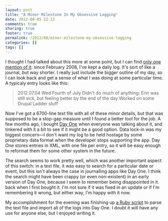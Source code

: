 ```yaml
---
layout: post
title: "A Minor Milestone In My Obsessive Logging"
date: 2012-08-05 22:12
comments: true
sharing: true
footer: true
permalink: /2012/08/minor-milestone-my-obsessive-logging
categories: []
tags: []
---
```

I thought I had talked about this more at some point, but I can find [only one mention of it](/2011/11/i-want-track-everything): since February 2008, I've kept a daily log. It's sort of like a journal, but way shorter. I really just include the bigger outline of my day, so I can look back and get a sense of what I was doing at some particular time. A typicaly entry looks like this:

> 2012.07.04  Wed
> Fourth of July
> Didn't do much of anything: Erin was still sick, but feeling better by the end of the day
> Worked on some Drupal Ladder stuff

Now I've got a 6700-line text file with all of these minor details, but that was supposed to be a stop-gap measure until I found a better tool for the job. A few months ago, I bought [Day One](http://dayoneapp.com/) when everyone was talking about it, and tinkered with it a bit to see if it might be a good option. Data lock-in was my biggest concern—I don't want my log to be held hostage by some proprietary data format when the developer stops supporting the app. Day One stores entries in XML, with one file per entry, so it will be easy enough to reformat them for some other system in the future.

The search seems to work pretty well, which was another important aspect of this switch: in a text file, it was easy to search for a particular date or event, but this isn't always the case in journalling apps like Day One. I think the search might have been crappy (or even non-existent) in an early version of Day One, because I seem to remember being disappointed in it back when I first bought it. I'm not sure if it was fixed in an update or if I'm remembering it wrong, but either way, I'm happy with it now.

My accomplishment for the evening was finishing up [a Ruby script](https://github.com/brockboland/daily_file_parse) to parse the text file and import all of the logs into Day One. I doubt it will have any use for anyone else, but I enjoyed writing it.